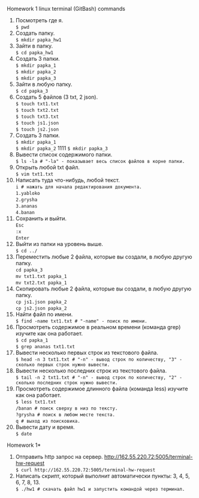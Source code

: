 Homework 1 linux terminal (GitBash) commands

1. Посмотреть где я.  
`$ pwd`
2. Создать папку.  
`$ mkdir papka_hw1`
3. Зайти в папку.  
`$ cd papka_hw1`
4. Создать 3 папки.  
`$ mkdir papka_1`  
`$ mkdir papka_2`  
`$ mkdir papka_3`
5. Зайти в любую папку.  
`$ cd papka_3`
6. Создать 5 файлов (3 txt, 2 json).  
`$ touch txt1.txt`  
`$ touch txt2.txt`  
`$ touch txt3.txt`  
`$ touch js1.json`  
`$ touch js2.json`
7. Создать 3 папки.  
`$ mkdir papka_1`  
`$ mkdir papka_2`  1111
`$ mkdir papka_3`
8. Вывести список содержимого папки.  
`$ ls -la # "-la" - показывает весь список файлов в корне папки.`
9. Открыть любой txt файл.  
`$ vim txt1.txt`
10. Написать туда что-нибудь, любой текст.  
`i # нажать для начала редактирования документа.`  
`1.yabloko`  
`2.grysha`  
`3.ananas`  
`4.banan`
11. Сохранить и выйти.  
`Esc`  
`:x`  
`Enter`
12. Выйти из папки на уровень выше.  
`$ cd ../`
13. Переместить любые 2 файла, которые вы создали, в любую другую папку.  
`cd papka_3`  
`mv txt1.txt papka_1`  
`mv txt2.txt papka_1`
14. Скопировать любые 2 файла, которые вы создали, в любую другую папку.  
`cp js1.json papka_2`  
`cp js2.json papka_2`
15. Найти файл по имени.  
`$ find -name txt1.txt # "-name" - поиск по имени.`
16. Просмотреть содержимое в реальном времени (команда grep) изучите как она работает.  
`$ cd papka_1`  
`$ grep ananas txt1.txt`
17. Вывести несколько первых строк из текстового файла.  
`$ head -n 3 txt1.txt # "-n" - вывод строк по количеству, "3" - сколько первых строк нужно вывести.`
18. Вывести несколько последних строк из текстового файла.  
`$ tail -n 2 txt1.txt # "-n" - вывод строк по количеству, "2" - сколько последних строк нужно вывести.`
19. Просмотреть содержимое длинного файла (команда less) изучите как она работает.  
`$ less txt1.txt`  
`/banan # поиск сверху в низ по тексту.`  
`?grysha # поиск в любом месте текста.`  
`q # выход из поисковика.`
20. Вывести дату и время.  
`$ date`

Homework 1*

1. Отправить http запрос на сервер. http://162.55.220.72:5005/terminal-hw-request  
`$ curl http://162.55.220.72:5005/terminal-hw-request`
2. Написать скрипт, который выполнит автоматически пункты: 3, 4, 5, 6, 7, 8, 13.  
`$ ./hw1 # скачать файл hw1 и запустить командой через терминал.`
